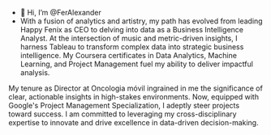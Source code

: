 - 👋 Hi, I’m @FerAlexander
- With a fusion of analytics and artistry, my path has evolved from leading Happy Fenix as CEO to delving into data as a Business Intelligence Analyst. At the intersection of music and metric-driven insights, I harness Tableau to transform complex data into strategic business intelligence. My Coursera certificates in Data Analytics, Machine Learning, and Project Management fuel my ability to deliver impactful analysis.

My tenure as Director at Oncologia móvil ingrained in me the significance of clear, actionable insights in high-stakes environments. Now, equipped with Google's Project Management Specialization, I adeptly steer projects toward success. I am committed to leveraging my cross-disciplinary expertise to innovate and drive excellence in data-driven decision-making.

<!---
FerAlexander/FerAlexander is a ✨ special ✨ repository because its `README.md` (this file) appears on your GitHub profile.
You can click the Preview link to take a look at your changes.
--->
